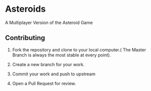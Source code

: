 # Asteroids
A Multiplayer Version of the Asteroid Game

## Contributing

1. Fork the repository and clone to your local computer.( The Master Branch is always the most stable at every point).

2. Create a new branch for your work.

3. Commit your work and push to upstream

4. Open a Pull Request for review.


